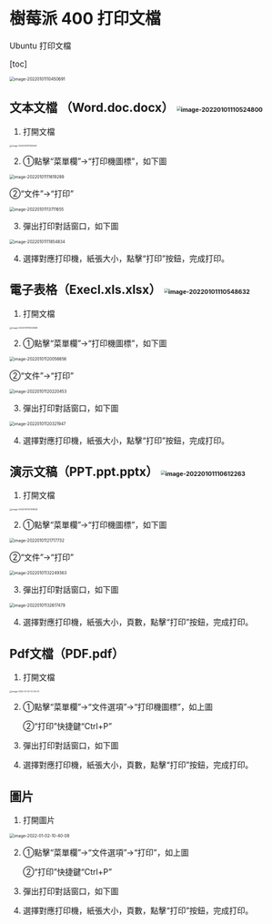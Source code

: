 # 樹莓派 400 打印文檔

Ubuntu 打印文檔

[toc]



 <img src="樹莓派400打印文檔.assets/image-20220101110450691.png" alt="image-20220101110450691" style="zoom:50%;" />

## 文本文檔 （Word.doc.docx） <img src="樹莓派400打印文檔.assets/image-20220101110524800.png" alt="image-20220101110524800" style="zoom:50%;" />

1. 打開文檔

 <img src="樹莓派400打印文檔.assets/image-20220101111129452.png" alt="image-20220101111129452" style="zoom:25%;" />

2. ①點擊“菜單欄”->“打印機圖標”，如下圖

 <img src="樹莓派400打印文檔.assets/image-20220101111619289.png" alt="image-20220101111619289" style="zoom:50%;" />

②“文件”->“打印”

 <img src="樹莓派400打印文檔.assets/image-20220101113711655.png" alt="image-20220101113711655" style="zoom:50%;" />

3. 彈出打印對話窗口，如下圖

 <img src="樹莓派400打印文檔.assets/image-20220101111854834.png" alt="image-20220101111854834" style="zoom:50%;" />

4. 選擇對應打印機，紙張大小，點擊“打印”按鈕，完成打印。



## 電子表格（Execl.xls.xlsx） <img src="樹莓派400打印文檔.assets/image-20220101110548632.png" alt="image-20220101110548632" style="zoom:50%;" />

1. 打開文檔

 <img src="樹莓派400打印文檔.assets/image-20220101115924958.png" alt="image-20220101115924958" style="zoom:25%;" />

2. ①點擊“菜單欄”->“打印機圖標”，如下圖

 <img src="樹莓派400打印文檔.assets/image-20220101120056656.png" alt="image-20220101120056656" style="zoom:50%;" />

②“文件”->“打印”

 <img src="樹莓派400打印文檔.assets/image-20220101120220453.png" alt="image-20220101120220453" style="zoom:50%;" />

3. 彈出打印對話窗口，如下圖

 <img src="樹莓派400打印文檔.assets/image-20220101120321947.png" alt="image-20220101120321947" style="zoom:50%;" />

4. 選擇對應打印機，紙張大小，點擊“打印”按鈕，完成打印。



## 演示文稿（PPT.ppt.pptx） <img src="樹莓派400打印文檔.assets/image-20220101110612263.png" alt="image-20220101110612263" style="zoom:50%;" />

1. 打開文檔

 <img src="樹莓派400打印文檔.assets/image-20220101121308026.png" alt="image-20220101121308026" style="zoom:25%;" />

2. ①點擊“菜單欄”->“打印機圖標”，如下圖

 <img src="樹莓派400打印文檔.assets/image-20220101121717732.png" alt="image-20220101121717732" style="zoom:50%;" />

②“文件”->“打印”

 <img src="樹莓派400打印文檔.assets/image-20220101132249363.png" alt="image-20220101132249363" style="zoom:50%;" />

3. 彈出打印對話窗口，如下圖

 <img src="樹莓派400打印文檔.assets/image-20220101132617479.png" alt="image-20220101132617479" style="zoom:50%;" />

4. 選擇對應打印機，紙張大小，頁數，點擊“打印”按鈕，完成打印。



## Pdf文檔（PDF.pdf）

1. 打開文檔

 <img src="樹莓派400打印文檔.assets/image-2022-01-02-10-33-53.png" alt="image-2022-01-02-10-33-53" style="zoom:25%;" />

2. ①點擊“菜單欄”->“文件選項”->“打印機圖標”，如上圖

   ②“打印”快捷鍵“Ctrl+P”

3. 彈出打印對話窗口，如下圖

   

4. 選擇對應打印機，紙張大小，頁數，點擊“打印”按鈕，完成打印。



## 圖片

1. 打開圖片

 <img src="樹莓派400打印文檔.assets/image-2022-01-02-10-40-08.png" alt="image-2022-01-02-10-40-08" style="zoom:50%;" />

2. ①點擊“菜單欄”->“文件選項”->“打印”，如上圖

   ②“打印”快捷鍵“Ctrl+P”

3. 彈出打印對話窗口，如下圖

   

4. 選擇對應打印機，紙張大小，頁數，點擊“打印”按鈕，完成打印。

